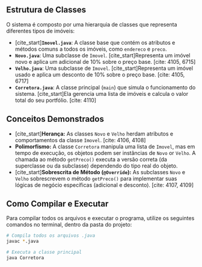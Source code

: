 ## Estrutura de Classes

O sistema é composto por uma hierarquia de classes que representa diferentes tipos de imóveis:

* [cite_start]**`Imovel.java`**: A classe base que contém os atributos e métodos comuns a todos os imóveis, como `endereco` e `preco`. 
* **`Novo.java`**: Uma subclasse de `Imovel`. [cite_start]Representa um imóvel novo e aplica um adicional de 10% sobre o preço base. [cite: 4105, 6715]
* **`Velho.java`**: Uma subclasse de `Imovel`. [cite_start]Representa um imóvel usado e aplica um desconto de 10% sobre o preço base. [cite: 4105, 6717]
* **`Corretora.java`**: A classe principal (`main`) que simula o funcionamento do sistema. [cite_start]Ela gerencia uma lista de imóveis e calcula o valor total do seu portfólio. [cite: 4110]

## Conceitos Demonstrados

* [cite_start]**Herança:** As classes `Novo` e `Velho` herdam atributos e comportamentos da classe `Imovel`. [cite: 4106, 4108]
* **Polimorfismo:** A classe `Corretora` manipula uma lista de `Imovel`, mas em tempo de execução, os objetos podem ser instâncias de `Novo` or `Velho`. A chamada ao método `getPreco()` executa a versão correta (da superclasse ou da subclasse) dependendo do tipo real do objeto.
* [cite_start]**Sobrescrita de Método (`@Override`):** As subclasses `Novo` e `Velho` sobrescrevem o método `getPreco()` para implementar suas lógicas de negócio específicas (adicional e desconto). [cite: 4107, 4109]

## Como Compilar e Executar

Para compilar todos os arquivos e executar o programa, utilize os seguintes comandos no terminal, dentro da pasta do projeto:

```bash
# Compila todos os arquivos .java
javac *.java

# Executa a classe principal
java Corretora
